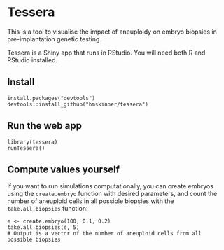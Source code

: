 # Tessera

This is a tool to visualise the impact of aneuploidy on embryo biopsies in pre-implantation genetic testing.

Tessera is a Shiny app that runs in RStudio. You will need both R and RStudio installed.

## Install
```
install.packages("devtools")
devtools::install_github("bmskinner/tessera")
```

## Run the web app

```
library(tessera)
runTessera()
```

## Compute values yourself

If you want to run simulations computationally, you can create embryos using the `create.embryo` function with desired parameters, and count the number of aneuploid cells in all possible biopsies with the `take.all.biopsies` function:

```
e <- create.embryo(100, 0.1, 0.2)
take.all.biopsies(e, 5)
# Output is a vector of the number of aneuploid cells from all possible biopsies
```
